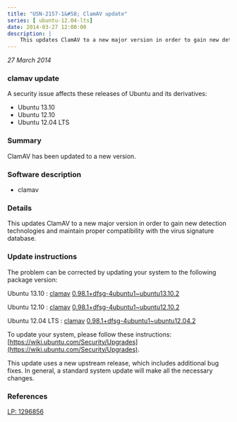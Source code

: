 ```yaml
---
title: "USN-2157-1&#58; ClamAV update"
series: [ ubuntu-12.04-lts]
date: 2014-03-27 12:00:00
description: |
    This updates ClamAV to a new major version in order to gain new detection technologies and maintain proper compatibility with the virus signature database. 
--- 
```

 
 

*27 March 2014*

### clamav update

A security issue affects these releases of Ubuntu and its derivatives:

* Ubuntu 13.10
* Ubuntu 12.10
* Ubuntu 12.04 LTS

### Summary

ClamAV has been updated to a new version. 

### Software description

* clamav 

### Details

This updates ClamAV to a new major version in order to gain new detection technologies and maintain proper compatibility with the virus signature database. 

### Update instructions

The problem can be corrected by updating your system to the following package version:

Ubuntu 13.10
 : [clamav](https://launchpad.net/ubuntu/+source/clamav) <span> [0.98.1+dfsg-4ubuntu1~ubuntu13.10.2](https://launchpad.net/ubuntu/+source/clamav/0.98.1+dfsg-4ubuntu1~ubuntu13.10.2) </span> 

Ubuntu 12.10
 : [clamav](https://launchpad.net/ubuntu/+source/clamav) <span> [0.98.1+dfsg-4ubuntu1~ubuntu12.10.2](https://launchpad.net/ubuntu/+source/clamav/0.98.1+dfsg-4ubuntu1~ubuntu12.10.2) </span> 

Ubuntu 12.04 LTS
 : [clamav](https://launchpad.net/ubuntu/+source/clamav) <span> [0.98.1+dfsg-4ubuntu1~ubuntu12.04.2](https://launchpad.net/ubuntu/+source/clamav/0.98.1+dfsg-4ubuntu1~ubuntu12.04.2) </span> 

To update your system, please follow these instructions: [https://wiki.ubuntu.com/Security/Upgrades](https://wiki.ubuntu.com/Security/Upgrades).

This update uses a new upstream release, which includes additional bug fixes. In general, a standard system update will make all the necessary changes. 

### References

 
 [LP: 1296856](https://launchpad.net/bugs/1296856)
 

